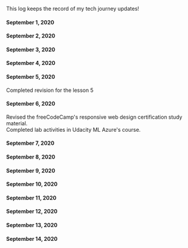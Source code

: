  This log keeps the record of my tech journey updates!

#### September 1, 2020

#### September 2, 2020

#### September 3, 2020

#### September 4, 2020

#### September 5, 2020

Completed revision for the lesson 5

#### September 6, 2020

Revised the freeCodeCamp's responsive web design certification study material. <br>
Completed lab activities in Udacity ML Azure's course.

#### September 7, 2020

#### September 8, 2020

#### September 9, 2020

#### September 10, 2020

#### September 11, 2020

#### September 12, 2020

#### September 13, 2020

#### September 14, 2020

